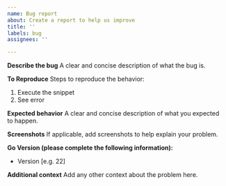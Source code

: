 ```yaml
---
name: Bug report
about: Create a report to help us improve
title: ''
labels: bug
assignees: ''

---
```


**Describe the bug**
A clear and concise description of what the bug is.

**To Reproduce**
Steps to reproduce the behavior:
1. Execute the snippet
4. See error

**Expected behavior**
A clear and concise description of what you expected to happen.

**Screenshots**
If applicable, add screenshots to help explain your problem.

**Go Version (please complete the following information):**
 - Version [e.g. 22]

**Additional context**
Add any other context about the problem here.
